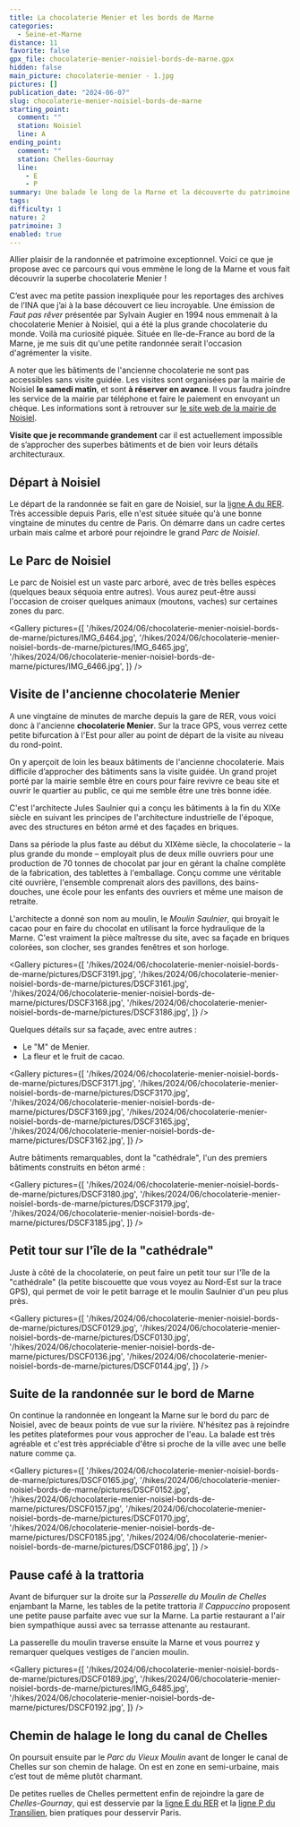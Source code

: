 ```yaml
---
title: La chocolaterie Menier et les bords de Marne
categories:
  - Seine-et-Marne
distance: 11
favorite: false
gpx_file: chocolaterie-menier-noisiel-bords-de-marne.gpx
hidden: false
main_picture: chocolaterie-menier - 1.jpg
pictures: []
publication_date: "2024-06-07"
slug: chocolaterie-menier-noisiel-bords-de-marne
starting_point:
  comment: ""
  station: Noisiel
  line: A
ending_point:
  comment: ""
  station: Chelles-Gournay
  line:
    - E
    - P
summary: Une balade le long de la Marne et la découverte du patrimoine remarquable de la chocolaterie Menier.
tags:
difficulty: 1
nature: 2
patrimoine: 3
enabled: true
---
```


Allier plaisir de la randonnée et patrimoine exceptionnel. Voici ce que je propose avec ce parcours qui vous emmène le long de la Marne et vous fait découvrir la superbe chocolaterie Menier !

C’est avec ma petite passion inexpliquée pour les reportages des archives de l’INA que j’ai à la base découvert ce lieu incroyable. Une émission de _Faut pas rêver_ présentée par Sylvain Augier en 1994 nous emmenait à la chocolaterie Menier à Noisiel, qui a été la plus grande chocolaterie du monde. Voilà ma curiosité piquée. Située en Ile-de-France au bord de la Marne, je me suis dit qu'une petite randonnée serait l'occasion d'agrémenter la visite.

A noter que les bâtiments de l'ancienne chocolaterie ne sont pas accessibles sans visite guidée. Les visites sont organisées par la mairie de Noisiel **le samedi matin**, et sont **à réserver en avance**. Il vous faudra joindre les service de la mairie par téléphone et faire le paiement en envoyant un chèque. Les informations sont à retrouver sur [le site web de la mairie de Noisiel](https://www.ville-noisiel.fr/loisirs/patrimoine-et-tourisme/visites-de-noisiel/).

**Visite que je recommande grandement** car il est actuellement impossible de s’approcher des superbes bâtiments et de bien voir leurs détails architecturaux.

## Départ à Noisiel

Le départ de la randonnée se fait en gare de Noisiel, sur la [ligne A du RER](/randonnees-par-ligne/randonnees-rer-a). Très accessible depuis Paris, elle n'est située située qu'à une bonne vingtaine de minutes du centre de Paris. On démarre dans un cadre certes urbain mais calme et arboré pour rejoindre le grand _Parc de Noisiel_.

<Picture
  src="/hikes/2024/06/chocolaterie-menier-noisiel-bords-de-marne/pictures/IMG_6463.jpg"
  caption="Départ sous la Grande Allée des Bois de Noisiel."
/>

## Le Parc de Noisiel

Le parc de Noisiel est un vaste parc arboré, avec de très belles espèces (quelques beaux séquoia entre autres). Vous aurez peut-être aussi l'occasion de croiser quelques animaux (moutons, vaches) sur certaines zones du parc.

<Gallery pictures={[
'/hikes/2024/06/chocolaterie-menier-noisiel-bords-de-marne/pictures/IMG_6464.jpg',
'/hikes/2024/06/chocolaterie-menier-noisiel-bords-de-marne/pictures/IMG_6465.jpg',
'/hikes/2024/06/chocolaterie-menier-noisiel-bords-de-marne/pictures/IMG_6466.jpg',
]} />

## Visite de l'ancienne chocolaterie Menier

A une vingtaine de minutes de marche depuis la gare de RER, vous voici donc à l'ancienne **chocolaterie Menier**. Sur la trace GPS, vous verrez cette petite bifurcation à l'Est pour aller au point de départ de la visite au niveau du rond-point.

On y aperçoit de loin les beaux bâtiments de l'ancienne chocolaterie. Mais difficile d’approcher des bâtiments sans la visite guidée. Un grand projet porté par la mairie semble être en cours pour faire revivre ce beau site et ouvrir le quartier au public, ce qui me semble être une très bonne idée.

C'est l'architecte Jules Saulnier qui a conçu les bâtiments à la fin du XIXe siècle en suivant les principes de l'architecture industrielle de l'époque, avec des structures en béton armé et des façades en briques.

Dans sa période la plus faste au début du XIXème siècle, la chocolaterie – la plus grande du monde – employait plus de deux mille ouvriers pour une production de 70 tonnes de chocolat par jour en gérant la chaîne complète de la fabrication, des tablettes à l'emballage. Conçu comme une véritable cité ouvrière, l'ensemble comprenait alors des pavillons, des bains-douches, une école pour les enfants des ouvriers et même une maison de retraite.

L'architecte a donné son nom au moulin, le _Moulin Saulnier_, qui broyait le cacao pour en faire du chocolat en utilisant la force hydraulique de la Marne. C'est vraiment la pièce maîtresse du site, avec sa façade en briques colorées, son clocher, ses grandes fenêtres et son horloge.

<Gallery pictures={[
'/hikes/2024/06/chocolaterie-menier-noisiel-bords-de-marne/pictures/DSCF3191.jpg',
'/hikes/2024/06/chocolaterie-menier-noisiel-bords-de-marne/pictures/DSCF3161.jpg',
'/hikes/2024/06/chocolaterie-menier-noisiel-bords-de-marne/pictures/DSCF3168.jpg',
'/hikes/2024/06/chocolaterie-menier-noisiel-bords-de-marne/pictures/DSCF3186.jpg',
]} />

Quelques détails sur sa façade, avec entre autres :

- Le "M" de Menier.
- La fleur et le fruit de cacao.

<Gallery pictures={[
'/hikes/2024/06/chocolaterie-menier-noisiel-bords-de-marne/pictures/DSCF3171.jpg',
'/hikes/2024/06/chocolaterie-menier-noisiel-bords-de-marne/pictures/DSCF3170.jpg',
'/hikes/2024/06/chocolaterie-menier-noisiel-bords-de-marne/pictures/DSCF3169.jpg',
'/hikes/2024/06/chocolaterie-menier-noisiel-bords-de-marne/pictures/DSCF3165.jpg',
'/hikes/2024/06/chocolaterie-menier-noisiel-bords-de-marne/pictures/DSCF3162.jpg',
]} />

Autre bâtiments remarquables, dont la "cathédrale", l'un des premiers bâtiments construits en béton armé :

<Gallery pictures={[
'/hikes/2024/06/chocolaterie-menier-noisiel-bords-de-marne/pictures/DSCF3180.jpg',
'/hikes/2024/06/chocolaterie-menier-noisiel-bords-de-marne/pictures/DSCF3179.jpg',
'/hikes/2024/06/chocolaterie-menier-noisiel-bords-de-marne/pictures/DSCF3185.jpg',
]} />

## Petit tour sur l'île de la "cathédrale"

Juste à côté de la chocolaterie, on peut faire un petit tour sur l'île de la "cathédrale" (la petite biscouette que vous voyez au Nord-Est sur la trace GPS), qui permet de voir le petit barrage et le moulin Saulnier d'un peu plus près.

<Gallery pictures={[
'/hikes/2024/06/chocolaterie-menier-noisiel-bords-de-marne/pictures/DSCF0129.jpg',
'/hikes/2024/06/chocolaterie-menier-noisiel-bords-de-marne/pictures/DSCF0130.jpg',
'/hikes/2024/06/chocolaterie-menier-noisiel-bords-de-marne/pictures/DSCF0136.jpg',
'/hikes/2024/06/chocolaterie-menier-noisiel-bords-de-marne/pictures/DSCF0144.jpg',
]} />

## Suite de la randonnée sur le bord de Marne

On continue la randonnée en longeant la Marne sur le bord du parc de Noisiel, avec de beaux points de vue sur la rivière. N'hésitez pas à rejoindre les petites plateformes pour vous approcher de l'eau. La balade est très agréable et c'est très appréciable d'être si proche de la ville avec une belle nature comme ça.

<Picture
  src="/hikes/2024/06/chocolaterie-menier-noisiel-bords-de-marne/pictures/marne1.jpg"
/>

<Gallery pictures={[
'/hikes/2024/06/chocolaterie-menier-noisiel-bords-de-marne/pictures/DSCF0165.jpg',
'/hikes/2024/06/chocolaterie-menier-noisiel-bords-de-marne/pictures/DSCF0152.jpg',
'/hikes/2024/06/chocolaterie-menier-noisiel-bords-de-marne/pictures/DSCF0157.jpg',
'/hikes/2024/06/chocolaterie-menier-noisiel-bords-de-marne/pictures/DSCF0170.jpg',
'/hikes/2024/06/chocolaterie-menier-noisiel-bords-de-marne/pictures/DSCF0185.jpg',
'/hikes/2024/06/chocolaterie-menier-noisiel-bords-de-marne/pictures/DSCF0186.jpg',
]} />

## Pause café à la trattoria

Avant de bifurquer sur la droite sur la _Passerelle du Moulin de Chelles_ enjambant la Marne, les tables de la petite trattoria _Il Cappuccino_ proposent une petite pause parfaite avec vue sur la Marne. La partie restaurant a l'air bien sympathique aussi avec sa terrasse attenante au restaurant.

<Picture
  src="/hikes/2024/06/chocolaterie-menier-noisiel-bords-de-marne/pictures/IMG_6483.jpg"
  caption="Pause café en bord de Marne"
/>

La passerelle du moulin traverse ensuite la Marne et vous pourrez y remarquer quelques vestiges de l'ancien moulin.

<Gallery pictures={[
'/hikes/2024/06/chocolaterie-menier-noisiel-bords-de-marne/pictures/DSCF0189.jpg',
'/hikes/2024/06/chocolaterie-menier-noisiel-bords-de-marne/pictures/IMG_6485.jpg',
'/hikes/2024/06/chocolaterie-menier-noisiel-bords-de-marne/pictures/DSCF0192.jpg',
]} />

## Chemin de halage le long du canal de Chelles

On poursuit ensuite par le _Parc du Vieux Moulin_ avant de longer le canal de Chelles sur son chemin de halage. On est en zone en semi-urbaine, mais c’est tout de même plutôt charmant.

De petites ruelles de Chelles permettent enfin de rejoindre la gare de _Chelles-Gournay_, qui est desservie par la [ligne E du RER](/randonnees-par-ligne/randonnees-rer-e) et la [ligne P du Transilien](/randonnees-par-ligne/randonnees-transilien-ligne-p), bien pratiques pour desservir Paris.

